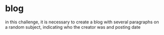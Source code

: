 # blog

in this challenge, it is necessary to create a blog with several paragraphs on a random subject, indicating who the creator was and posting date
